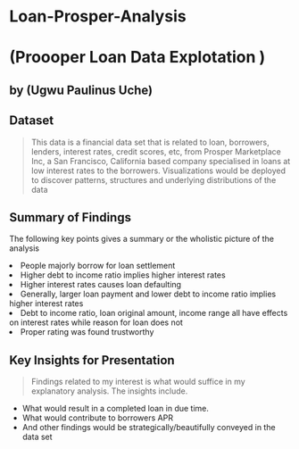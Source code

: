 # Loan-Prosper-Analysis
# (Proooper Loan Data Explotation )
## by (Ugwu Paulinus Uche)


## Dataset

> This data is a financial data set that is related to loan, borrowers, lenders, interest rates, credit scores, etc, from Prosper Marketplace Inc, a San Francisco, California based company specialised in loans at low interest rates to the borrowers. Visualizations would be deployed to discover patterns, structures and underlying distributions of the data


## Summary of Findings


The following key points gives a summary or the wholistic picture of the analysis

<li>People majorly borrow for loan settlement</li>
<li>Higher debt to income ratio implies higher interest rates</li>
<li>Higher interest rates causes loan defaulting</li>
<li>Generally, larger loan payment and lower debt to income ratio implies higher interest rates</li>
<li>Debt to income ratio, loan original amount, income range all have effects on interest rates while reason for loan does not</li>
<li>Proper rating was found trustworthy</li>



## Key Insights for Presentation

> Findings related to my interest is what would suffice in my explanatory analysis. The insights include.
- What would result in a completed loan in due time.
- What would contribute to borrowers APR
- And other findings would be strategically/beautifully conveyed in the data set
